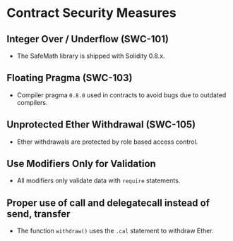 # Contract Security Measures

## Integer Over / Underflow (SWC-101)

- The SafeMath library is shipped with Solidity 0.8.x.

## Floating Pragma (SWC-103)

- Compiler pragma `0.8.0` used in contracts to avoid bugs due to outdated compilers.

## Unprotected Ether Withdrawal (SWC-105)

- Ether withdrawals are protected by role based access control.

## Use Modifiers Only for Validation

- All modifiers only validate data with `require` statements.

## Proper use of call and delegatecall instead of send, transfer

- The function `withdraw()` uses the `.cal` statement to withdraw Ether.
